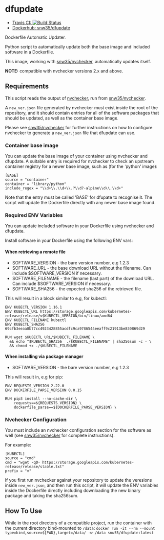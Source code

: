 # dfupdate

* [Travis CI: ![Build Status](https://travis-ci.com/snw35/dfupdate.svg?branch=master)](https://travis-ci.com/github/snw35/dfupdate)
* [Dockerhub: snw35/dfupdate](https://hub.docker.com/r/snw35/dfupdate)

Dockerfile Automatic Updater.

Python script to automatically update both the base image and included software in a Dockerfile.

This image, working with [snw35/nvchecker](https://github.com/snw35/nvchecker), automatically updates itself.

**NOTE:** compatible with nvchecker versions 2.x and above.

## Requirements

This script reads the output of [nvchecker](https://github.com/lilydjwg/nvchecker), run from [snw35/nvchecker](https://github.com/snw35/nvchecker).

A `new_ver.json` file generated by nvchecker must exist inside the root of the repository, and it should contain entries for all of the software packages that should be updated, as well as the container base image.

Please see [snw35/nvchecker](https://github.com/snw35/nvchecker) for further instructions on how to configure nvchecker to generate a `new_ver.json` file that dfupdate can use.

### Container base image

You can update the base image of your container using nvchecker and dfupdate. A suitable entry is required for nvchecker to check an upstream container registry for a newer base image, such as (for the 'python' image):

```
[BASE]
source = "container"
container = "library/python"
include_regex = "\\d+\\.\\d+\\.?\\d?-alpine\\d\\.\\d+"
```

Note that the entry must be called 'BASE' for dfupate to recognise it. The script will update the Dockerfile directly with any newer base image found.

### Required ENV Variables

You can update included software in your Dockerfile using nvchecker and dfupdate.

Install software in your Dockerfile using the following ENV vars:

#### When retrieving a remote file
 * SOFTWARE_VERSION - the bare version number, e.g 1.2.3
 * SOFTWARE_URL - the base download URL without the filename. Can include $SOFTWARE_VERSION if necessary.
 * SOFTWARE_FILENAME - the filename (last part) of the download URL. Can include $SOFTWARE_VERSION if necessary.
 * SOFTWARE_SHA256 - the expected sha256 of the retrieved file.

This will result in a block similar to e.g, for kubectl:
```
ENV KUBECTL_VERSION 1.16.1
ENV KUBECTL_URL https://storage.googleapis.com/kubernetes-release/release/v$KUBECTL_VERSION/bin/linux/amd64
ENV KUBECTL_FILENAME kubectl
ENV KUBECTL_SHA256 69cfb3eeaa0b77cc4923428855acdfc9ca9786544eeaff9c21913be830869d29

RUN wget $KUBECTL_URL/$KUBECTL_FILENAME \
  && echo "$KUBECTL_SHA256  ./$KUBECTL_FILENAME" | sha256sum -c - \
  && chmod +x ./$KUBECTL_FILENAME
```

#### When installing via package manager
 * SOFTWARE_VERSION - the bare version number, e.g 1.2.3

This will result in, e.g for pip:
```
ENV REQUESTS_VERSION 2.22.0
ENV DOCKERFILE_PARSE_VERSION 0.0.15

RUN pip3 install --no-cache-dir \
    requests==${REQUESTS_VERSION} \
    dockerfile_parse==${DOCKERFILE_PARSE_VERSION} \
```

### Nvchecker Configuration

You must include an nvchecker configuration section for the software as well (see [snw35/nvchecker](https://github.com/snw35/nvchecker) for complete instructions).

For example:

```
[KUBECTL]
source = "cmd"
cmd = "wget -qO- https://storage.googleapis.com/kubernetes-release/release/stable.txt"
prefix = "v"
```

If you first run nvchecker against your repository to update the veresions inside `new_ver.json`, and then run this script, it will update the ENV variables inside the Dockerfile directly including downloading the new binary package and taking the sha256sum.

## How To Use

While in the root directory of a compatible project, run the container with the current directory bind-mounted to `/data`:
`docker run -it --rm --mount type=bind,source=${PWD},target=/data/ -w /data snw35/dfupdate:latest`
